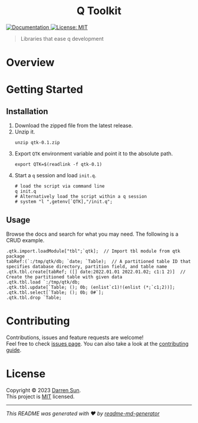 <h1 align="center">Q Toolkit</h1>
<p>
  <a href="https://darrenwsun.github.io/qtk/" target="_blank">
    <img alt="Documentation" src="https://img.shields.io/badge/documentation-yes-brightgreen.svg" />
  </a>
  <a href="https://github.com/darrenwsun/qtk/blob/master/LICENSE" target="_blank">
    <img alt="License: MIT" src="https://img.shields.io/badge/License-MIT-yellow.svg" />
  </a>
</p>

> Libraries that ease q development

# Overview

# Getting Started

## Installation

1. Download the zipped file from the latest release.
2. Unzip it.
   ```
   unzip qtk-0.1.zip
   ```
3. Export `QTK` environment variable and point it to the absolute path.
   ```
   export QTK=$(readlink -f qtk-0.1)
   ```
4. Start a `q` session and load `init.q`.
   ```
   # load the script via command line
   q init.q
   # Alternatively load the script within a q session
   # system "l ",getenv[`QTK],"/init.q";
   ```

## Usage

Browse the docs and search for what you may need. The following is a CRUD example.

```
.qtk.import.loadModule["tbl";`qtk];  // Import tbl module from qtk package
tabRef:(`:/tmp/qtk/db; `date; `Table);  // A partitioned table ID that specifies database directory, partition field, and table name
.qtk.tbl.create[tabRef; ([] date:2022.01.01 2022.01.02; c1:1 2)]  // Create the partitioned table with given data
.qtk.tbl.load `:/tmp/qtk/db;
.qtk.tbl.update[`Table; (); 0b; (enlist`c1)!(enlist (*;`c1;2))];
.qtk.tbl.select[`Table; (); 0b; 0#`];
.qtk.tbl.drop `Table;
```

# Contributing

Contributions, issues and feature requests are welcome!<br />
Feel free to check [issues page](https://github.com/darrenwsun/qtk/issues). You can also take a look at the [contributing guide](https://github.com/darrenwsun/qtk#contributing).

# License

Copyright © 2023 [Darren Sun](https://github.com/darrenwsun).<br />
This project is [MIT](https://github.com/darrenwsun/qtk/blob/master/LICENSE) licensed.

***
_This README was generated with ❤️ by [readme-md-generator](https://github.com/kefranabg/readme-md-generator)_
